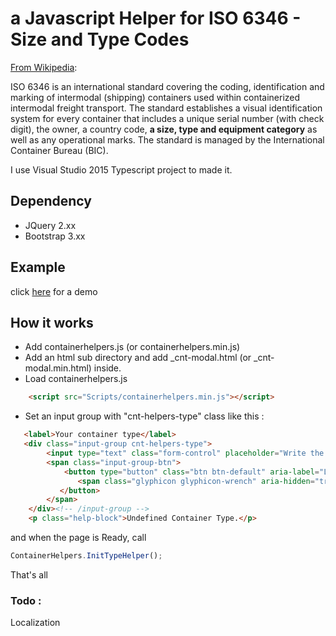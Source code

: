 # a Javascript Helper for ISO 6346 - Size and Type Codes
[From Wikipedia](https://en.wikipedia.org/wiki/ISO_6346):

ISO 6346 is an international standard covering the coding, identification and marking of intermodal (shipping) containers used within containerized intermodal freight transport. The standard establishes a visual identification system for every container that includes a unique serial number (with check digit), the owner, a country code, **a size, type and equipment category** as well as any operational marks. The standard is managed by the International Container Bureau (BIC).

I use Visual Studio 2015 Typescript project to made it.

## Dependency
* JQuery 2.xx
* Bootstrap 3.xx

## Example
click [here](http://rayspiration.fr/cnthelpers/index) for a demo

## How it works
* Add containerhelpers.js (or containerhelpers.min.js)
* Add an html sub directory and add _cnt-modal.html (or _cnt-modal.min.html) inside.
* Load containerhelpers.js
```html
    <script src="Scripts/containerhelpers.min.js"></script>
```
* Set an input group with "cnt-helpers-type" class like this :
```html
   <label>Your container type</label>
   <div class="input-group cnt-helpers-type">
        <input type="text" class="form-control" placeholder="Write the container type">
        <span class="input-group-btn">
            <button type="button" class="btn btn-default" aria-label="Left Align">
               <span class="glyphicon glyphicon-wrench" aria-hidden="true"></span>
           </button>
        </span>
    </div><!-- /input-group -->
    <p class="help-block">Undefined Container Type.</p> 
```
and when the page is Ready, call
```javascript
ContainerHelpers.InitTypeHelper();
```

That's all

### Todo :
Localization